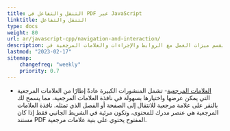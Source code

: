 ```yaml
---
title: التنقل والتفاعل في PDF عبر JavaScript
linktitle: التنقل والتفاعل
type: docs
weight: 80
url: ar/javascript-cpp/navigation-and-interaction/
description: يصف هذا القسم ميزات العمل مع الروابط والإجراءات والعلامات المرجعية في JavaScript.
lastmod: "2023-02-17"
sitemap:
    changefreq: "weekly"
    priority: 0.7
---
```


- [العلامات المرجعية](/pdf/javascript-cpp/bookmark/)- تشمل المنشورات الكبيرة عادةً إطارًا من العلامات المرجعية التي يمكن عرضها واختيارها بسهولة في نافذة العلامات المرجعية، مما يسمح لك بالنقر على علامة مرجعية للانتقال إلى الصفحة أو الفصل الذي تمثله. نافذة العلامات المرجعية هي عنصر مدرك للمحتوى، وتكون مرئية في الشريط الجانبي فقط إذا كان مستند PDF المفتوح يحتوي على بنية علامات مرجعية.